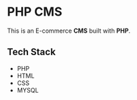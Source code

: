 # PHP CMS

This is an E-commerce **CMS** built with **PHP**.

## Tech Stack

- PHP
- HTML
- CSS
- MYSQL